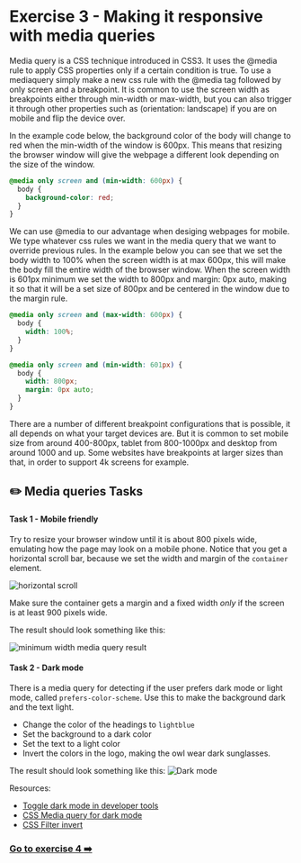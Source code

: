 # Exercise 3 - Making it responsive with media queries

Media query is a CSS technique introduced in CSS3.
It uses the @media rule to apply CSS properties only if a certain condition is true.
To use a mediaquery simply make a new css rule with the @media tag followed by only screen and a breakpoint. It is common to use the screen width as breakpoints either through min-width or max-width, but you can also trigger it through other properties such as (orientation: landscape) if you are on mobile and flip the device over.

In the example code below, the background color of the body will change to red when the min-width of the window is 600px. This means that resizing the browser window will give the webpage a different look depending on the size of the window.

```css
@media only screen and (min-width: 600px) {
  body {
    background-color: red;
  }
}
```

We can use @media to our advantage when desiging webpages for mobile. We type whatever css rules we want in the media query that we want to override previous rules.
In the example below you can see that we set the body width to 100% when the screen width is at max 600px, this will make the body fill the entire width of the browser window. When the screen width is 601px minimum we set the width to 800px and margin: 0px auto, making it so that it will be a set size of 800px and be centered in the window due to the margin rule.

```css
@media only screen and (max-width: 600px) {
  body {
    width: 100%;
  }
}

@media only screen and (min-width: 601px) {
  body {
    width: 800px;
    margin: 0px auto;
  }
}
```

There are a number of different breakpoint configurations that is possible, it all depends on what your target devices are. But it is common to set mobile size from around 400-800px, tablet from 800-1000px and desktop from around 1000 and up. Some websites have breakpoints at larger sizes than that, in order to support 4k screens for example.

## :pencil2: Media queries Tasks

#### Task 1 - Mobile friendly

Try to resize your browser window until it is about 800 pixels wide, emulating how the page may look on a mobile phone. 
Notice that you get a horizontal scroll bar, because we set the width and margin of the `container` element. 

![horizontal scroll](horizontal-scroll.png)


Make sure the container gets a margin and a fixed width *only* if the screen is at least 900 pixels wide. 

The result should look something like this: 

![minimum width media query result](media-query-min-width.png)

#### Task 2 - Dark mode 

There is a media query for detecting if the user prefers dark mode or light mode, called `prefers-color-scheme`. 
Use this to make the background dark and the text light. 

- Change the color of the headings to `lightblue`
- Set the background to a dark color
- Set the text to a light color
- Invert the colors in the logo, making the owl wear dark sunglasses.

The result should look something like this: 
![Dark mode](dark-mode.png)

Resources: 
- [Toggle dark mode in developer tools](https://stackoverflow.com/questions/57606960/how-can-i-emulate-prefers-color-scheme-media-query-in-chrome)
- [CSS Media query for dark mode](https://developer.mozilla.org/en-US/docs/Web/CSS/@media/prefers-color-scheme)
- [CSS Filter invert](https://developer.mozilla.org/en-US/docs/Web/CSS/filter-function/invert)

### [Go to exercise 4 :arrow_right:](../exercise-4/readme.md)


